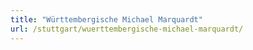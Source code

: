 ```yaml
---
title: "Württembergische Michael Marquardt"
url: /stuttgart/wuerttembergische-michael-marquardt/
---
```

